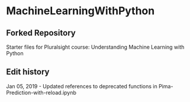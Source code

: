 # MachineLearningWithPython
## Forked Repository
Starter files for Pluralsight course: Understanding Machine Learning with Python


## Edit history
Jan 05, 2019 - Updated references to deprecated functions in Pima-Prediction-with-reload.ipynb